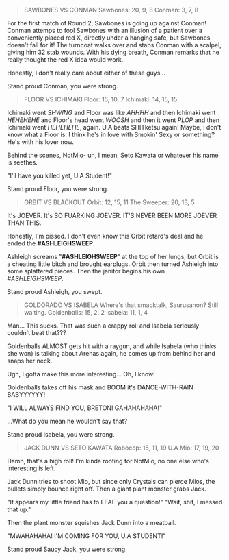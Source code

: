 >SAWBONES VS CONMAN
Sawbones: 20, 9, 8
Conman: 3, 7, 8

For the first match of Round 2, Sawbones is going up against Conman! Conman attemps to fool Sawbones with an illusion of a patient over a conveniently placed red X, directly under a hanging safe, but Sawbones doesn't fall for it! The turncoat walks over and stabs Conman with a scalpel, giving him 32 stab wounds.
With his dying breath, Conman remarks that he really thought the red X idea would work.

Honestly, I don't really care about either of these guys...

Stand proud Conman, you were strong.

>FLOOR VS ICHIMAKI
Floor: 15, 10, 7
Ichimaki: 14, 15, 15

Ichimaki went *SHWING* and Floor was like *AHHHH* and then Ichimaki went *HEHEHEHE* and Floor's head went *WOOSH* and then it went *PLOP* and then Ichimaki went *HEHEHEHE*, again.
U.A beats SHITketsu again! Maybe, I don't know what a Floor is. I think he's in love with Smokin' Sexy or something? He's with his lover now.

Behind the scenes, NotMio- uh, I mean, Seto Kawata or whatever his name is seethes.

"I'll have you killed yet, U.A Student!"

Stand proud Floor, you were strong.

>ORBIT VS BLACKOUT
Orbit: 12, 15, 11
The Sweeper: 20, 13, 5

It's JOEVER.
It's SO FUARKING JOEVER.
IT'S NEVER BEEN MORE JOEVER THAN THIS.

Honestly, I'm pissed. I don't even know this Orbit retard's deal and he ended the **#ASHLEIGHSWEEP**.

Ashleigh screams "**#ASHLEIGHSWEEP**" at the top of her lungs, but Orbit is a cheating little bitch and brought earplugs. Orbit then turned Ashleigh into some splattered pieces.
Then the janitor begins his own *#ASHLEIGHSWEEP*.

Stand proud Ashleigh, you swept.

>GOLDORADO VS ISABELA
Where's that smacktalk, Saurusanon? Still waiting.
Goldenballs: 15, 2, 2
Isabela: 11, 1, 4

Man...
This sucks.
That was such a crappy roll and Isabela seriously couldn't beat that???

Goldenballs ALMOST gets hit with a raygun, and while Isabela (who thinks she won) is talking about Arenas again, he comes up from behind her and snaps her neck.

Ugh, I gotta make this more interesting...
Oh, I know!

Goldenballs takes off his mask and BOOM it's DANCE-WITH-RAIN BABYYYYYY!

"I WILL ALWAYS FIND YOU, BRETON! GAHAHAHAHA!"

...What do you mean he wouldn't say that?

Stand proud Isabela, you were strong.

>JACK DUNN VS SETO KAWATA
Robocop: 15, 11, 19
U.A Mio: 17, 19, 20

Damn, that's a high roll!
I'm kinda rooting for NotMio, no one else who's interesting is left.

Jack Dunn tries to shoot Mio, but since only Crystals can pierce Mios, the bullets simply bounce right off.
Then a giant plant monster grabs Jack.

"It appears my little friend has to LEAF you a question!"
"Wait, shit, I messed that up."

Then the plant monster squishes Jack Dunn into a meatball.

"MWAHAHAHA! I'M COMING FOR YOU, U.A STUDENT!"

Stand proud Saucy Jack, you were strong.